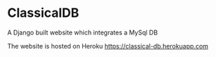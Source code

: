 # ClassicalDB
A Django built website which integrates a MySql DB 

The website is hosted on Heroku
 https://classical-db.herokuapp.com
